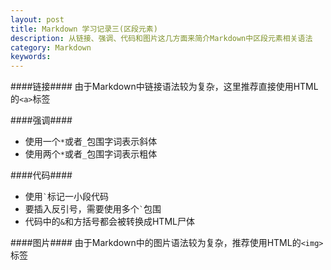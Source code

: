 ```yaml
---
layout: post
title: Markdown 学习记录三(区段元素)
description: 从链接、强调、代码和图片这几方面来简介Markdown中区段元素相关语法 
category: Markdown
keywords: 
---
```


####链接####
由于Markdown中链接语法较为复杂，这里推荐直接使用HTML的`<a>`标签


####强调####
+ 使用一个`*`或者`_`包围字词表示斜体
+ 使用两个`*`或者`_`包围字词表示粗体


####代码####
+ 使用`` ` ``标记一小段代码
+ 要插入反引号，需要使用多个`` ` ``包围
+ 代码中的`&`和方括号都会被转换成HTML尸体


####图片####
由于Markdown中的图片语法较为复杂，推荐使用HTML的`<img>`标签
